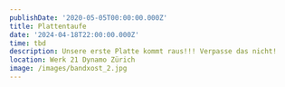 ```yaml
---
publishDate: '2020-05-05T00:00:00.000Z'
title: Plattentaufe
date: '2024-04-18T22:00:00.000Z'
time: tbd
description: Unsere erste Platte kommt raus!!! Verpasse das nicht!
location: Werk 21 Dynamo Zürich
image: /images/bandxost_2.jpg
---
```




